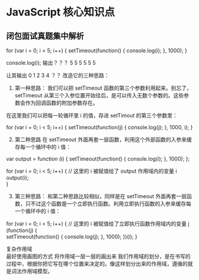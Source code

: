 # JavaScript 核心知识点

## 闭包面试真题集中解析

for (var i = 0; i < 5; i++) {
    setTimeout(function() {
        console.log(i);
    }, 1000);
}

console.log(i);
输出？？？  5 5 5 5 5 5

让其输出 0 1 2 3 4 ？？
改造它的三种思路：

1. 第一种思路：
我们可以把 setTimeout 函数的第三个参数利用起来。别忘了，setTimeout 从第三个入参位置开始往后，是可以传入无数个参数的。这些参数会作为回调函数的附加参数存在。

在这里我们可以把每一轮循环里 i 的值，存进 setTimout 的第三个参数里：

for (var i = 0; i < 5; i++) {
    setTimeout(function(j) {
        console.log(j);
    }, 1000, i);
}

2. 第二种思路
在 setTimeout 外面再套一层函数，利用这个外部函数的入参来缓存每一个循环中的 i 值：

var output = function (i) {
    setTimeout(function() {
        console.log(i);
    }, 1000);
};

for (var i = 0; i < 5; i++) {
    // 这里的 i 被赋值给了 output 作用域内的变量 i
    output(i);  
}

3. 第三种思路：
和第二种思路比较相似，同样是在 setTimeout 外面再套一层函数，只不过这个函数是一个立即执行函数。利用立即执行函数的入参来缓存每一个循环中的 i 值：

for (var i = 0; i < 5; i++) {
    // 这里的 i 被赋值给了立即执行函数作用域内的变量 j
    (function(j) {  
        setTimeout(function() {
            console.log(j);
        }, 1000);
    })(i);
}

复杂作用域  
最好使用画图的方式   将作用域一层一层的画出来
我们作用域的划分，是在书写的过程中，根据你把它写在哪个位置来决定的。像这样划分出来的作用域，遵循的就是词法作用域模型。
